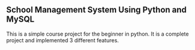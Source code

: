 ## School Management System Using Python and MySQL

This is a simple course project for the beginner in python. 
It is a complete project and implemented 3 different features.  
